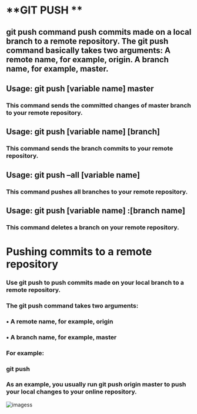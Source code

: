 # **GIT PUSH **

## **git push command push commits made on a local branch to a remote repository. The git push command basically takes two arguments: A remote name, for example, origin. A branch name, for example, master.**

## **Usage**: git push [variable name] master  

### This command sends the committed changes of master branch to your remote repository.

## **Usage**: git push [variable name] [branch]  

### This command sends the branch commits to your remote repository.

## **Usage**: git push –all [variable name]  

### This command pushes all branches to your remote repository.

## **Usage**: git push [variable name] :[branch name]  

### This command deletes a branch on your remote repository.

# Pushing commits to a remote repository

### Use git push to push commits made on your local branch to a remote repository.

### The git push command takes two arguments:

### •	A remote name, for example, origin

### •	A branch name, for example, master

### **For example:**

### git push  <REMOTENAME> <BRANCHNAME> 

### As an example, you usually run git push origin master to push your local changes to your online repository.

![imagess](https://www.jquery-az.com/wp-content/uploads/2018/07/10.0_4-Git-push.png)


